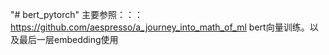 "# bert_pytorch" 
主要参照：：：https://github.com/aespresso/a_journey_into_math_of_ml bert向量训练。以及最后一层embedding使用
